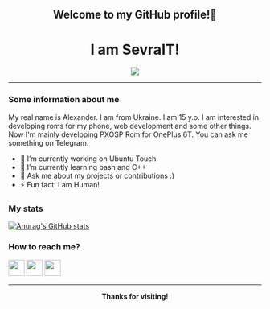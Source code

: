 <h2 align="center">
  Welcome to my GitHub profile!👋
</h2>

<h1 align="center">
  I am SevralT!
</h1>

<p align="center">
  <img src="https://gpvc.arturio.dev/sevralt">
</p>

---

<h3>
  Some information about me
</h3>

My real name is Alexander. I am from Ukraine. I am 15 y.o. I am interested in developing roms for my phone, web development and some other things. Now I'm mainly developing PXOSP Rom for OnePlus 6T. You can ask me something on Telegram.

- 🔭 I’m currently working on Ubuntu Touch
- 🌱 I’m currently learning bash and C++
- 💬 Ask me about my projects or contributions :)
- ⚡ Fun fact: I am Human!

<h3>
  My stats
</h3>

[![Anurag's GitHub stats](https://github-readme-stats.vercel.app/api?username=SevralT&show_icons=true&theme=dark)](https://github.com/anuraghazra/github-readme-stats)

<h3>
  How to reach me?
</h3>

[<img src="https://www.vectorlogo.zone/logos/telegram/telegram-tile.svg" width="32">](http://t.me/sevralt)
[<img src="https://www.vectorlogo.zone/logos/instagram/instagram-tile.svg" width="32">](https://www.instagram.com/__sevralt_)
[<img src="https://www.vectorlogo.zone/logos/twitter/twitter-tile.svg" width="32">](https://www.twitter.com/sevralt)

---
<p align="center">
  <b>Thanks for visiting!</b>
</p>
